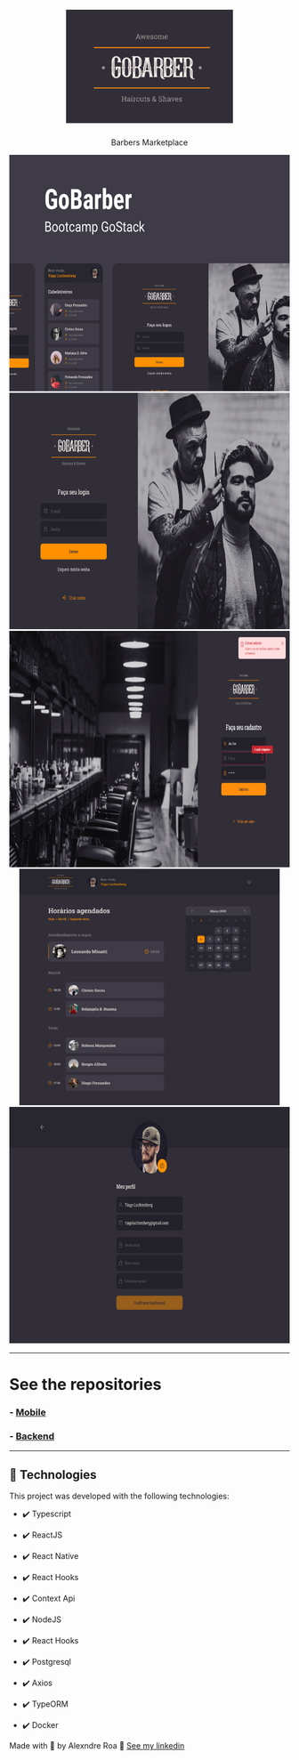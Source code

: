 <h1 align="center">
<br>
  <img src="./readmeFiles/Logo.png" alt="GoBarber" width="300">
<br>
</h1>

<p align="center">Barbers Marketplace</p>

<div align="center" >
  <img src="./readmeFiles/Cover.png" alt="cover" height="425">
  <img src="./readmeFiles/Logon.png" alt="Sign in page" height="425">
  <img src="./readmeFiles/SingUp.png" alt="Sing up page" height="425">
  <img src="./readmeFiles/Dashboard.png" alt="dashboard" height="425">
  <img src="./readmeFiles/Profile.png" alt="profile" height="425">
</div>

---

# See the repositories

### - [Mobile](https://github.com/alexandre-roa/app-GoBarber)

### - [Backend](https://github.com/alexandre-roa/GoBarber-backend)

---

## 🚀 Technologies

This project was developed with the following technologies:

- ✔️ Typescript

- ✔️ ReactJS

- ✔️ React Native

- ✔️ React Hooks

- ✔️ Context Api

- ✔️ NodeJS

- ✔️ React Hooks

- ✔️ Postgresql

- ✔️ Axios

- ✔️ TypeORM

- ✔️ Docker

Made with 💜 by Alexndre Roa 👋 [See my linkedin](https://www.linkedin.com/in/azaroa/)
